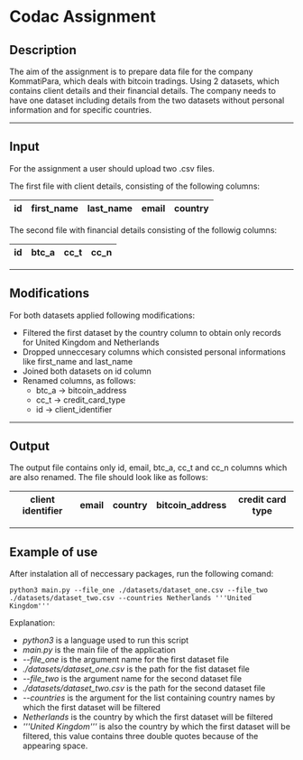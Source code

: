 # Codac Assignment
## Description 
The aim of the assignment is to prepare data file for the company KommatiPara, which deals with bitcoin tradings. 
Using 2 datasets, which contains client details and their financial details. The company needs to have one dataset including details from the two datasets without personal information and for specific countries.

--------------------------------------------------------
## Input 
For the assignment a user should upload two .csv files.

The first file with client details, consisting of the following columns:

| id | first_name | last_name | email | country |
|----|------------|-----------|-------|---------|

The second file with financial details consisting of the followig columns:

| id | btc_a | cc_t | cc_n | 
|----|-------|------|------|

--------------------------------------------------------
## Modifications
For both datasets applied following modifications:
* Filtered the first dataset by the country column to obtain only records for United Kingdom and Netherlands
* Dropped unneccesary columns which consisted personal informations like first_name and last_name
* Joined both datasets on id column
* Renamed columns, as follows:
    - btc_a -> bitcoin_address
    - cc_t -> credit_card_type
    - id -> client_identifier

--------------------------------------------------------
## Output
The output file contains only id, email, btc_a, cc_t and cc_n columns which are also renamed. The file should look like as follows:

| client identifier | email | country | bitcoin_address | credit card type |
|-------------------|-------|---------|-----------------|------------------|
--------------------------------------------------------

## Example of use
After instalation all of neccessary packages, run the following comand:
```
python3 main.py --file_one ./datasets/dataset_one.csv --file_two ./datasets/dataset_two.csv --countries Netherlands '''United Kingdom'''
```
Explanation:
* _python3_ is a language used to run this script
* _main.py_ is the main file of the application
* _--file_one_ is the argument name for the first dataset file
* _./datasets/dataset_one.csv_ is the path for the fist dataset file
* _--file_two_ is the argument name for the second dataset file
* _./datasets/dataset_two.csv_ is the path for the second dataset file
* _--countries_ is the argument for the list containing country names by which the first dataset will be filtered
* _Netherlands_ is the country by which the first dataset will be filtered
* _'''United Kingdom'''_ is also the country by which the first dataset will be filtered, this value contains three double quotes because of the appearing space.

